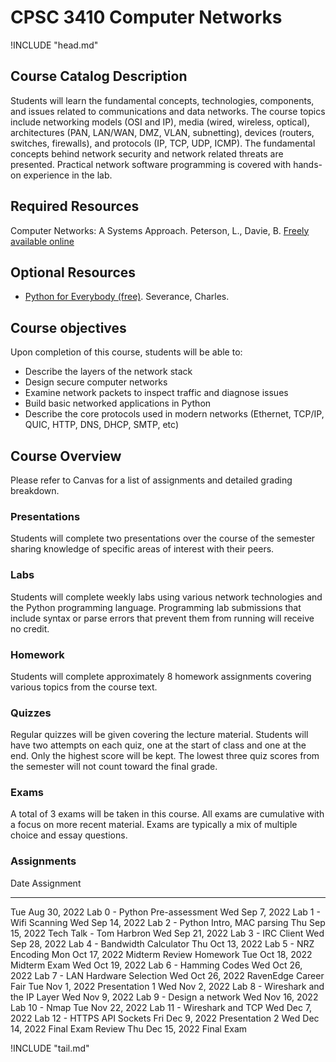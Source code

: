 CPSC 3410 Computer Networks
===========================

!INCLUDE "head.md"

Course Catalog Description
--------------------------

Students will learn the fundamental concepts, technologies, components, and issues related to communications  and data networks. The course topics include networking models (OSI and IP), media (wired, wireless, optical), architectures (PAN, LAN/WAN, DMZ, VLAN, subnetting), devices (routers, switches, firewalls), and protocols (IP, TCP, UDP, ICMP). The fundamental concepts behind network security and network related threats are presented. Practical network software programming is covered with hands-on experience in the lab.

Required Resources
------------------

Computer Networks: A Systems Approach. Peterson, L., Davie, B. [Freely available online](https://book.systemsapproach.org/README.html)

Optional Resources
------------------

- [Python for Everybody (free)](https://www.py4e.com/book). Severance, Charles.

Course objectives
-----------------

Upon completion of this course, students will be able to:

- Describe the layers of the network stack
- Design secure computer networks
- Examine network packets to inspect traffic and diagnose issues
- Build basic networked applications in Python
- Describe the core protocols used in modern networks (Ethernet, TCP/IP, QUIC, HTTP, DNS, DHCP, SMTP, etc)

Course Overview
---------------

Please refer to Canvas for a list of assignments and detailed grading breakdown.

### Presentations

Students will complete two presentations over the course of the semester sharing knowledge of specific areas of interest with their peers.

### Labs

Students will complete weekly labs using various network technologies and the Python programming language. Programming lab submissions that include syntax or parse errors that prevent them from running will receive no credit.

### Homework

Students will complete approximately 8 homework assignments covering various topics from the course text.

### Quizzes

Regular quizzes will be given covering the lecture material. Students will have two attempts on each quiz, one at the start of class and one at the end. Only the highest score will be kept. The lowest three quiz scores from the semester will not count toward the final grade.

### Exams

A total of 3 exams will be taken in this course. All exams are cumulative with a focus on more recent material. Exams are typically a mix of multiple choice and essay questions.

### Assignments

Date               Assignment
------------------ -----------------------------------------------------
Tue Aug 30, 2022   Lab 0 - Python Pre-assessment
Wed Sep 7, 2022    Lab 1 - Wifi Scanning
Wed Sep 14, 2022   Lab 2 - Python Intro, MAC parsing
Thu Sep 15, 2022   Tech Talk - Tom Harbron
Wed Sep 21, 2022   Lab 3 - IRC Client
Wed Sep 28, 2022   Lab 4 - Bandwidth Calculator
Thu Oct 13, 2022   Lab 5 - NRZ Encoding
Mon Oct 17, 2022   Midterm Review Homework
Tue Oct 18, 2022   Midterm Exam
Wed Oct 19, 2022   Lab 6 - Hamming Codes
Wed Oct 26, 2022   Lab 7 - LAN Hardware Selection
Wed Oct 26, 2022   RavenEdge Career Fair
Tue Nov 1, 2022    Presentation 1
Wed Nov 2, 2022    Lab 8 - Wireshark and the IP Layer
Wed Nov 9, 2022    Lab 9 - Design a network
Wed Nov 16, 2022   Lab 10 - Nmap
Tue Nov 22, 2022   Lab 11 - Wireshark and TCP
Wed Dec 7, 2022    Lab 12 - HTTPS API Sockets
Fri Dec 9, 2022    Presentation 2
Wed Dec 14, 2022   Final Exam Review
Thu Dec 15, 2022   Final Exam

!INCLUDE "tail.md"
